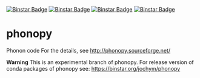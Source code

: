 [![Binstar Badge](https://binstar.org/jochym/phonopy-dev/badges/version.svg)](https://binstar.org/jochym/phonopy-dev)
[![Binstar Badge](https://binstar.org/jochym/phonopy-dev/badges/downloads.svg)](https://binstar.org/jochym/phonopy-dev)
[![Binstar Badge](https://binstar.org/jochym/phonopy-dev/badges/installer/conda.svg)](https://conda.binstar.org/jochym/phonopy-dev)
[![Binstar Badge](https://binstar.org/jochym/phonopy-dev/badges/build.svg)](https://binstar.org/jochym/phonopy-dev/builds)

phonopy
=======

Phonon code
For the details, see http://phonopy.sourceforge.net/

**Warning** This is an experimental branch of phonopy. 
For release version of conda packages of phonopy see: https://binstar.org/jochym/phonopy

